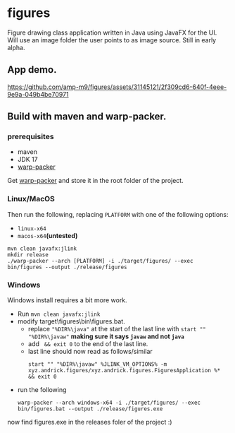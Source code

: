 # figures
Figure drawing class application written in Java using JavaFX for the UI. Will use an 
image folder the user points to as image source. Still in early alpha.
## App demo.
https://github.com/amp-m9/figures/assets/31145121/2f309cd6-640f-4eee-9e9a-049b4be70971

## Build with maven and warp-packer.
### prerequisites
- maven
- JDK 17
- [warp-packer](https://github.com/dgiagio/warp/releases)

Get [warp-packer](https://github.com/dgiagio/warp/releases) and store it in the root folder of the project.

### Linux/MacOS
Then run the following, replacing `PLATFORM` with one of the following options:  
- `linux-x64`
- `macos-x64`**(untested)**
```shell
mvn clean javafx:jlink
mkdir release
./warp-packer --arch [PLATFORM] -i ./target/figures/ --exec bin/figures --output ./release/figures
```

### Windows
Windows install requires a bit more work.

- Run `mvn clean javafx:jlink`
- modify target\figures\bin\figures.bat.
    - replace `"%DIR%\java"` at the start of the last line with `start "" "%DIR%\javaw"` **making sure it says `javaw` and not `java`**
    - add ` && exit 0` to the end of the last line.
    - last line should now read as follows/similar
      ```shell
      start "" "%DIR%\javaw" %JLINK_VM_OPTIONS% -m xyz.andrick.figures/xyz.andrick.figures.FiguresApplication %* && exit 0
      ```
- run the following
  ```shell
  warp-packer --arch windows-x64 -i ./target/figures/ --exec bin/figures.bat --output ./release/figures.exe
  ```
now find figures.exe in the releases foler of the project :) 
